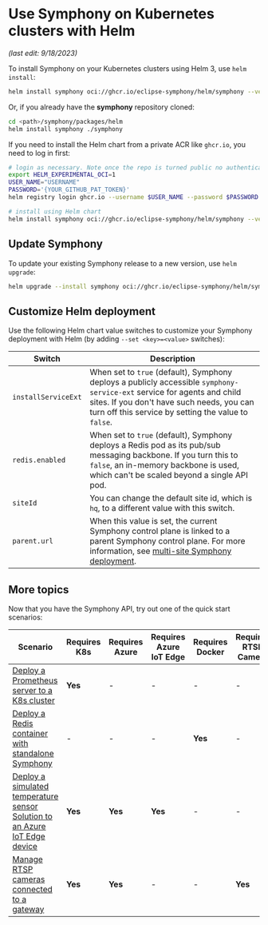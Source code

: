 # Use Symphony on Kubernetes clusters with Helm

_(last edit: 9/18/2023)_

To install Symphony on your Kubernetes clusters using Helm 3, use `helm install`:

```bash
helm install symphony oci://ghcr.io/eclipse-symphony/helm/symphony --version 0.47.2
```

Or, if you already have the **symphony** repository cloned:

```bash
cd <path>/symphony/packages/helm
helm install symphony ./symphony
```

If you need to install the Helm chart from a private ACR like ```ghcr.io```, you need to log in first:

```bash
# login as necessary. Note once the repo is turned public no authentication is needed
export HELM_EXPERIMENTAL_OCI=1
USER_NAME="USERNAME"
PASSWORD='{YOUR_GITHUB_PAT_TOKEN}'
helm registry login ghcr.io --username $USER_NAME --password $PASSWORD

# install using Helm chart
helm install symphony oci://ghcr.io/eclipse-symphony/helm/symphony --version 0.47.2
```

## Update Symphony

To update your existing Symphony release to a new version, use `helm upgrade`:

```bash
helm upgrade --install symphony oci://ghcr.io/eclipse-symphony/helm/symphony --version 0.47.2
```

## Customize Helm deployment

Use the following Helm chart value switches to customize your Symphony deployment with Helm (by adding `--set <key>=<value>` switches):

| Switch | Description|
|--------|--------|
| `installServiceExt` | When set to `true` (default), Symphony deploys a publicly accessible `symphony-service-ext` service for agents and child sites. If you don't have such needs, you can turn off this service by setting the value to `false`. |
| `redis.enabled` | When set to `true` (default), Symphony deploys a Redis pod as its pub/sub messaging backbone. If you turn this to `false`, an in-memory backbone is used, which can't be scaled beyond a single API pod. |
| `siteId` | You can change the default site id, which is `hq`, to a different value with this switch. |
| `parent.url` | When this value is set, the current Symphony control plane is linked to a parent Symphony control plane. For more information, see [multi-site Symphony deployment](../build_deployment/multisite-deploy.md). |

## More topics

Now that you have the Symphony API, try out one of the quick start scenarios:

| Scenario | Requires K8s | Requires Azure | Requires Azure IoT Edge| Requires Docker | Requires RTSP Camera |
|--------|--------|--------|--------|--------|--------|
| [Deploy a Prometheus server to a K8s cluster](./deploy_prometheus_k8s.md) | **Yes** | - | - | - | - |
| [Deploy a Redis container with standalone Symphony](./deploy_redis_no_k8s.md)| - | - | - | **Yes** | - |
| [Deploy a simulated temperature sensor Solution to an Azure IoT Edge device](./deploy_solution_to_azure_iot_edge.md) | **Yes** | **Yes** | **Yes** | - | - |
| [Manage RTSP cameras connected to a gateway](./manage_rtsp_cameras.md) | **Yes** | **Yes** | - | - | **Yes** |